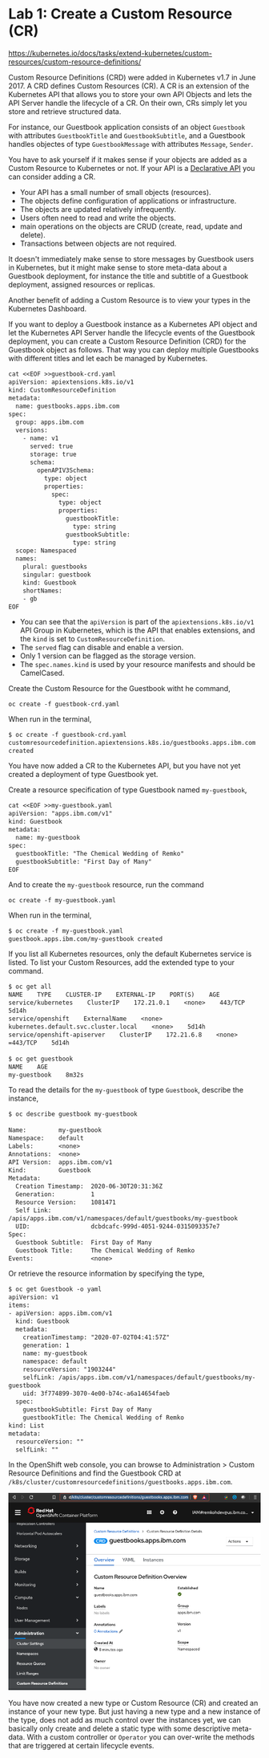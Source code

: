 # Lab 1: Create a Custom Resource (CR)

https://kubernetes.io/docs/tasks/extend-kubernetes/custom-resources/custom-resource-definitions/

Custom Resource Definitions (CRD) were added in Kubernetes v1.7 in June 2017. A CRD defines Custom Resources (CR). A CR is an extension of the Kubernetes API that allows you to store your own API Objects and lets the API Server handle the lifecycle of a CR. On their own, CRs simply let you store and retrieve structured data.

For instance, our Guestbook application consists of an object `Guestbook` with attributes `GuestbookTitle` and `GuestbookSubtitle`, and a Guestbook handles objectes of type `GuestbookMessage` with attributes `Message`, `Sender`. 

You have to ask yourself if it makes sense if your objects are added as a Custom Resource to Kubernetes or not. If your API is a [Declarative API](https://kubernetes.io/docs/concepts/extend-kubernetes/api-extension/custom-resources/#declarative-apis) you can consider adding a CR. 

- Your API has a small number of small objects (resources).
- The objects define configuration of applications or infrastructure.
- The objects are updated relatively infrequently.
- Users often need to read and write the objects.
- main operations on the objects are CRUD (create, read, update and delete).
- Transactions between objects are not required.

It doesn't immediately make sense to store messages by Guestbook users in Kubernetes, but it might make sense to store meta-data about a Guestbook deployment, for instance the title and subtitle of a Guestbook deployment, assigned resources or replicas.

Another benefit of adding a Custom Resource is to view your types in the Kubernetes Dashboard.

If you want to deploy a Guestbook instance as a Kubernetes API object and let the Kubernetes API Server handle the lifecycle events of the Guestbook deployment, you can create a Custom Resource Definition (CRD) for the Guestbook object as follows. That way you can deploy multiple Guestbooks with different titles and let each be managed by Kubernetes.

```
cat <<EOF >>guestbook-crd.yaml
apiVersion: apiextensions.k8s.io/v1
kind: CustomResourceDefinition
metadata:
  name: guestbooks.apps.ibm.com
spec:
  group: apps.ibm.com
  versions:
    - name: v1
      served: true
      storage: true
      schema:
        openAPIV3Schema:
          type: object
          properties:
            spec:
              type: object
              properties:
                guestbookTitle:
                  type: string
                guestbookSubtitle:
                  type: string
  scope: Namespaced
  names:
    plural: guestbooks
    singular: guestbook
    kind: Guestbook
    shortNames:
    - gb
EOF
```

- You can see that the `apiVersion` is part of the `apiextensions.k8s.io/v1` API Group in Kubernetes, which is the API that enables extensions, and the `kind` is set to `CustomResourceDefinition`.
- The `served` flag can disable and enable a version.
- Only 1 version can be flagged as the storage version.
- The `spec.names.kind` is used by your resource manifests and should be CamelCased.

Create the Custom Resource for the Guestbook witht he command,

```
oc create -f guestbook-crd.yaml
```

When run in the terminal,
```
$ oc create -f guestbook-crd.yaml
customresourcedefinition.apiextensions.k8s.io/guestbooks.apps.ibm.com created
```

You have now added a CR to the Kubernetes API, but you have not yet created a deployment of type Guestbook yet.

Create a resource specification of type Guestbook named `my-guestbook`,

```
cat <<EOF >>my-guestbook.yaml
apiVersion: "apps.ibm.com/v1"
kind: Guestbook
metadata:
  name: my-guestbook
spec:
  guestbookTitle: "The Chemical Wedding of Remko"
  guestbookSubtitle: "First Day of Many"
EOF
```

And to create the `my-guestbook` resource, run the command

```
oc create -f my-guestbook.yaml
```

When run in the terminal,
```
$ oc create -f my-guestbook.yaml
guestbook.apps.ibm.com/my-guestbook created
```

If you list all Kubernetes resources, only the default Kubernetes service is listed. To list your Custom Resources, add the extended type to your command.

```
$ oc get all
NAME    TYPE    CLUSTER-IP    EXTERNAL-IP    PORT(S)    AGE
service/kubernetes    ClusterIP    172.21.0.1    <none>    443/TCP    5d14h
service/openshift    ExternalName    <none>    kubernetes.default.svc.cluster.local    <none>    5d14h
service/openshift-apiserver    ClusterIP    172.21.6.8    <none>    =443/TCP    5d14h

$ oc get guestbook 
NAME    AGE
my-guestbook    8m32s
```

To read the details for the `my-guestbook` of type `Guestbook`, describe the instance,

```
$ oc describe guestbook my-guestbook

Name:         my-guestbook
Namespace:    default
Labels:       <none>
Annotations:  <none>
API Version:  apps.ibm.com/v1
Kind:         Guestbook
Metadata:
  Creation Timestamp:  2020-06-30T20:31:36Z
  Generation:          1
  Resource Version:    1081471
  Self Link:           /apis/apps.ibm.com/v1/namespaces/default/guestbooks/my-guestbook
  UID:                 dcbdcafc-999d-4051-9244-0315093357e7
Spec:
  Guestbook Subtitle:  First Day of Many
  Guestbook Title:     The Chemical Wedding of Remko
Events:                <none>
```

Or retrieve the resource information by specifying the type,

```
$ oc get Guestbook -o yaml
apiVersion: v1
items:
- apiVersion: apps.ibm.com/v1
  kind: Guestbook
  metadata:
    creationTimestamp: "2020-07-02T04:41:57Z"
    generation: 1
    name: my-guestbook
    namespace: default
    resourceVersion: "1903244"
    selfLink: /apis/apps.ibm.com/v1/namespaces/default/guestbooks/my-guestbook
    uid: 3f774899-3070-4e00-b74c-a6a14654faeb
  spec:
    guestbookSubtitle: First Day of Many
    guestbookTitle: The Chemical Wedding of Remko
kind: List
metadata:
  resourceVersion: ""
  selfLink: ""
```

In the OpenShift web console, you can browse to Administration > Custom Resource Definitions and find the Guestbook CRD at `/k8s/cluster/customresourcedefinitions/guestbooks.apps.ibm.com`.

![Administration > Custom Resource Definitions](images/openshift-admin-crd.png)

You have now created a new type or Custom Resource (CR) and created an instance of your new type. But just having a new type and a new instance of the type, does not add as much control over the instances yet, we can basically only create and delete a static type with some descriptive meta-data. With a custom controller or `Operator` you can over-write the methods that are triggered at certain lifecycle events.